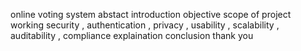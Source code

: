 online voting system
abstact
introduction
objective
scope of project
working
security , authentication , privacy , usability , scalability , auditability , compliance
explaination
conclusion
thank you
